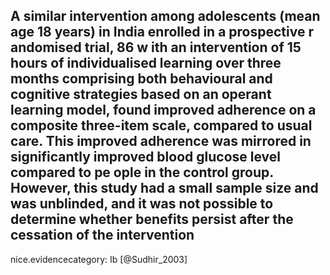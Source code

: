 A similar intervention among adolescents (mean age 18 years) in India enrolled in a prospective r andomised trial, 86 w ith an intervention of 15 hours of individualised learning over three months comprising both behavioural and cognitive strategies based on an operant learning model, found improved adherence on a composite three-item scale, compared to usual care. This improved adherence was mirrored in significantly improved blood glucose level compared to pe ople in the control group. However, this study had a small sample size and was unblinded, and it was not possible to determine whether benefits persist after the cessation of the intervention
---
 nice.evidencecategory: Ib
[@Sudhir_2003]
